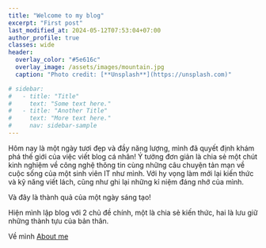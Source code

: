 ```yaml
---
title: "Welcome to my blog"
excerpt: "First post"
last_modified_at: 2024-05-12T07:53:04+07:00
author_profile: true
classes: wide 
header:
  overlay_color: "#5e616c"
  overlay_image: /assets/images/mountain.jpg
  caption: "Photo credit: [**Unsplash**](https://unsplash.com)"

# sidebar:
#   - title: "Title"
#     text: "Some text here."
#   - title: "Another Title"
#     text: "More text here."
#     nav: sidebar-sample
---
```


Hôm nay là một ngày tươi đẹp và đầy năng lượng, mình đã quyết định khám phá thế giới của việc viết blog cá nhân! Ý tưởng đơn giản là chia sẻ một chút kinh nghiệm về công nghệ thông tin cùng những câu chuyện tản mạn về cuộc sống của một sinh viên IT như mình. Với hy vọng làm mới lại kiến thức và kỹ năng viết lách, cũng như ghi lại những kỉ niệm đáng nhớ của mình.

Và đây là thành quả của một ngày sáng tạo!

Hiện mình lập blog với 2 chủ đề chính, một là chia sẻ kiến thức, hai là lưu giữ những thành tựu của bản thân.

Về mình [About me][about-me]


[about-me]: /about/